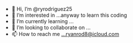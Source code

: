 - 👋 Hi, I’m @ryrodriguez25
- 👀 I’m interested in ...anyway to learn this coding 
- 🌱 I’m currently learning ...
- 💞️ I’m looking to collaborate on ...
- 📫 How to reach me ...ryanrod8@icloud.com 

<!---
ryrodriguez25/ryrodriguez25 is a ✨ special ✨ repository because its `README.md` (this file) appears on your GitHub profile.
You can click the Preview link to take a look at your changes.
--->
